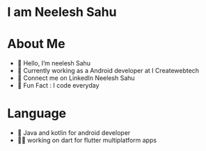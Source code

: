 # I am Neelesh Sahu

# About Me

- 🙏 Hello, I’m neelesh Sahu
- 👀 Currently working as a Android developer at I Createwebtech
- 🎉 Connect me on LinkedIn Neelesh Sahu
- 🥳 Fun Fact : I code everyday

# Language
- 🐴 Java and kotlin for android developer
- 🧞‍♂️ working on dart for flutter multiplatform apps

<!---
neeleshsahu290/neeleshsahu290 is a ✨ special ✨ repository because its `README.md` (this file) appears on your GitHub profile.
You can click the Preview link to take a look at your changes.
--->
